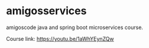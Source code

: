 # amigosservices
amigoscode java and spring boot microservices course.

Course link: https://youtu.be/1aWhYEynZQw